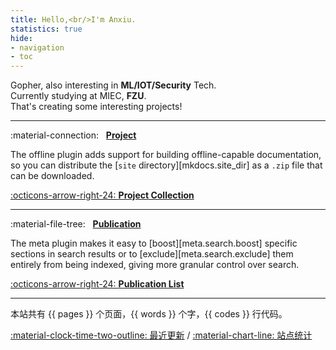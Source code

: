 ```yaml
---
title: Hello,<br/>I'm Anxiu.
statistics: true
hide:
- navigation
- toc
---
```


Gopher, also interesting in **ML/IOT/Security** Tech.<br/>
Currently studying at MIEC, **FZU**.<br/>
That's creating some interesting projects!


---

:material-connection: &nbsp; __[Project](https://github.com/Anxiu0101)__

The offline plugin adds support for building offline-capable documentation,
so you can distribute the [`site` directory][mkdocs.site_dir] as a `.zip`
file that can be downloaded.

[:octicons-arrow-right-24: __Project Collection__](https://github.com/Anxiu0101)

---

:material-file-tree: &nbsp; __[Publication](https://www.researchgate.net/profile/Yuchen-Fang-13/research)__

The meta plugin makes it easy to [boost][meta.search.boost] specific
sections in search results or to [exclude][meta.search.exclude] them
entirely from being indexed, giving more granular control over search.

[:octicons-arrow-right-24: __Publication List__](https://www.researchgate.net/profile/Yuchen-Fang-13/research)

---

本站共有 {{ pages }} 个页面，{{ words }} 个字，{{ codes }} 行代码。

<!-- [:octicons-info-16: 关于我](about/) /  -->
[:material-clock-time-two-outline: 最近更新](changelog/) / 
[:material-chart-line: 站点统计](javascript:toggle_statistics();)


<div id="statistics" markdown="1" class="card" style="width: 27em; border-color: transparent; opacity: 0; font-size: 75%">
<div style="padding-left: 1em;" markdown="1">
页面总数：{{pages}}  
总字数：{{words}}  
代码块行数：{{codes}}  
网站运行时间：<span id="web-time"></span>
</div>
</div>
<script>
function updateTime() {
    var date = new Date();
    var now = date.getTime();
    var startDate = new Date("2022/01/03 09:10:00");
    var start = startDate.getTime();
    var diff = now - start;
    var y, d, h, m;
    y = Math.floor(diff / (365 * 24 * 3600 * 1000));
    diff -= y * 365 * 24 * 3600 * 1000;
    d = Math.floor(diff / (24 * 3600 * 1000));
    h = Math.floor(diff / (3600 * 1000) % 24);
    m = Math.floor(diff / (60 * 1000) % 60);
    if (y == 0) {
        document.getElementById("web-time").innerHTML = d + "<span class=\"heti-spacing\"> </span>天<span class=\"heti-spacing\"> </span>" + h + "<span class=\"heti-spacing\"> </span>小时<span class=\"heti-spacing\"> </span>" + m + "<span class=\"heti-spacing\"> </span>分钟";
    } else {
        document.getElementById("web-time").innerHTML = y + "<span class=\"heti-spacing\"> </span>年<span class=\"heti-spacing\"> </span>" + d + "<span class=\"heti-spacing\"> </span>天<span class=\"heti-spacing\"> </span>" + h + "<span class=\"heti-spacing\"> </span>小时<span class=\"heti-spacing\"> </span>" + m + "<span class=\"heti-spacing\"> </span>分钟";
    }
    setTimeout(updateTime, 1000 * 60);
}
updateTime();
function toggle_statistics() {
    var statistics = document.getElementById("statistics");
    if (statistics.style.opacity == 0) {
        statistics.style.opacity = 1;
    } else {
        statistics.style.opacity = 0;
    }
}
</script>